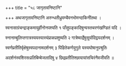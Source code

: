 +++
title = "५८ जागृतावनिष्टानि"

+++
अथजागृतावनिष्टानि अरुन्धतीध्रुवम्चैवनभोमन्दाकिनींतथा ।

स्वनासाग्रंचन्द्राङ्कमायुर्हीनोनपश्यति १ पाँसुपङ्कादिषुन्यस्तचरणंखण्डितं यदि ।

स्नानाम्बुलिप्तगात्रस्ययस्यास्यंप्राकप्रशुष्यति २ गात्रेष्वार्द्रेषुसूर्यादिद्वयदर्शनम् ।

स्वर्णप्रतीतिर्वृक्षेषुस्वपदानामदर्शनम् ३ पिहितेकर्णयुगुले यस्यघोषानुपश्रुतिः

अदर्शनंस्वशिरसःप्रतिबिम्बेजलादिषु ४ छिद्रप्रतीतिश्छायायांसचिरंनैवजीवति ॥
